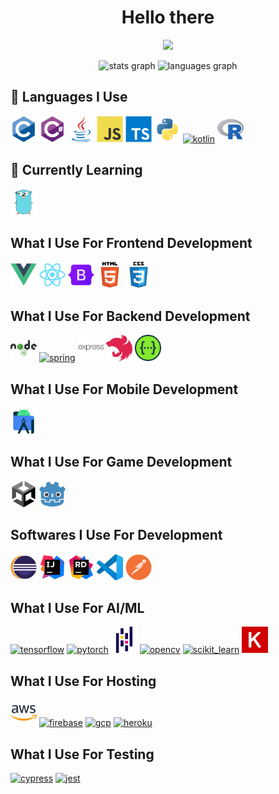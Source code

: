 <h1 align="center"> Hello there </h1>
<p align="center">
  <img src="[https://tenor.com/view/hello-there-gif-20813354](https://media1.tenor.com/m/2ZNExnM_7F0AAAAC/hello-there.gif)" width="500"/>
</p>
<div align="center">
  <img src="https://github-readme-stats.vercel.app/api?username=LucasFranciscoCorreia&hide_title=false&hide_rank=false&show_icons=true&include_all_commits=true&count_private=true&disable_animations=false&theme=dracula&locale=en&hide_border=false" height="150" alt="stats graph"  />
  <img src="https://github-readme-stats.vercel.app/api/top-langs?username=LucasFranciscoCorreia&locale=en&hide_title=false&layout=compact&card_width=320&langs_count=5&theme=dracula&hide_border=false" height="150" alt="languages graph"  />
</div>

<h2>🚀 Languages I Use </h2>
<p>
  <a target="_blank" href="https://raw.githubusercontent.com/devicons/devicon/master/icons/c/c-original.svg" style="display: inline-block;"><img src="https://raw.githubusercontent.com/devicons/devicon/master/icons/c/c-original.svg" alt="c" width="42" height="42" /></a>
  <a target="_blank" href="https://raw.githubusercontent.com/devicons/devicon/master/icons/csharp/csharp-original.svg" style="display: inline-block;"><img src="https://raw.githubusercontent.com/devicons/devicon/master/icons/csharp/csharp-original.svg" alt="csharp" width="42" height="42" /></a>
  <a target="_blank" href="https://raw.githubusercontent.com/devicons/devicon/master/icons/java/java-original.svg" style="display: inline-block;"><img src="https://raw.githubusercontent.com/devicons/devicon/master/icons/java/java-original.svg" alt="java" width="42" height="42" /></a>
  <a target="_blank" href="https://raw.githubusercontent.com/devicons/devicon/master/icons/javascript/javascript-original.svg" style="display: inline-block;"><img src="https://raw.githubusercontent.com/devicons/devicon/master/icons/javascript/javascript-original.svg" alt="javascript" width="42" height="42" /></a>
  <a target="_blank" href="https://raw.githubusercontent.com/devicons/devicon/master/icons/typescript/typescript-original.svg" style="display: inline-block;"><img src="https://raw.githubusercontent.com/devicons/devicon/master/icons/typescript/typescript-original.svg" alt="typescript" width="42" height="42" /></a>
  <a target="_blank" href="https://raw.githubusercontent.com/devicons/devicon/master/icons/python/python-original.svg" style="display: inline-block;"><img src="https://raw.githubusercontent.com/devicons/devicon/master/icons/python/python-original.svg" alt="python" width="42" height="42" /></a>
  <a target="_blank" href="https://www.vectorlogo.zone/logos/kotlinlang/kotlinlang-icon.svg" style="display: inline-block;"><img src="https://www.vectorlogo.zone/logos/kotlinlang/kotlinlang-icon.svg" alt="kotlin" width="42" height="42" /></a>
  <a target="_blank" href="https://raw.githubusercontent.com/devicons/devicon/ca28c779441053191ff11710fe24a9e6c23690d6/icons/r/r-original.svg" style="display: inline-block;"><img src="https://raw.githubusercontent.com/devicons/devicon/ca28c779441053191ff11710fe24a9e6c23690d6/icons/r/r-original.svg" alt="android" width="42" height="42" /></a>
</p>

<h2> 🌱 Currently Learning </h2>
<p>
  <a target="_blank" href="https://raw.githubusercontent.com/devicons/devicon/master/icons/go/go-original.svg" style="display: inline-block;"><img src="https://raw.githubusercontent.com/devicons/devicon/master/icons/go/go-original.svg" alt="go" width="42" height="42" /></a>
</p>

<h2> What I Use For Frontend Development</h2>
<p>
  <a target="_blank" href="https://raw.githubusercontent.com/devicons/devicon/ca28c779441053191ff11710fe24a9e6c23690d6/icons/vuejs/vuejs-original.svg" style="display: inline-block;"><img src="https://raw.githubusercontent.com/devicons/devicon/ca28c779441053191ff11710fe24a9e6c23690d6/icons/vuejs/vuejs-original.svg" alt="vuejs" width="42" height="42" /></a>
  <a target="_blank" href="https://raw.githubusercontent.com/devicons/devicon/ca28c779441053191ff11710fe24a9e6c23690d6/icons/react/react-original.svg" style="display: inline-block;"><img src="https://raw.githubusercontent.com/devicons/devicon/ca28c779441053191ff11710fe24a9e6c23690d6/icons/react/react-original.svg" alt="react" width="42" height="42" /></a>
  <a target="_blank" href="https://raw.githubusercontent.com/devicons/devicon/ca28c779441053191ff11710fe24a9e6c23690d6/icons/bootstrap/bootstrap-original.svg" style="display: inline-block;"><img src="https://raw.githubusercontent.com/devicons/devicon/ca28c779441053191ff11710fe24a9e6c23690d6/icons/bootstrap/bootstrap-original.svg" alt="bootstrap" width="42" height="42" /></a>
  <a target="_blank" href="https://raw.githubusercontent.com/devicons/devicon/master/icons/html5/html5-original-wordmark.svg" style="display: inline-block;"><img src="https://raw.githubusercontent.com/devicons/devicon/master/icons/html5/html5-original-wordmark.svg" alt="html5" width="42" height="42" /></a>
  <a target="_blank" href="https://raw.githubusercontent.com/devicons/devicon/master/icons/css3/css3-original-wordmark.svg" style="display: inline-block;"><img src="https://raw.githubusercontent.com/devicons/devicon/master/icons/css3/css3-original-wordmark.svg" alt="css3" width="42" height="42" /></a>
</p>

<h2> What I Use For Backend Development</h2>
<p>
  <a target="_blank" href="https://raw.githubusercontent.com/devicons/devicon/master/icons/nodejs/nodejs-original-wordmark.svg" style="display: inline-block;"><img src="https://raw.githubusercontent.com/devicons/devicon/master/icons/nodejs/nodejs-original-wordmark.svg" alt="nodejs" width="42" height="42" /></a>
  <a target="_blank" href="https://www.vectorlogo.zone/logos/springio/springio-icon.svg" style="display: inline-block;"><img src="https://www.vectorlogo.zone/logos/springio/springio-icon.svg" alt="spring" width="42" height="42" /></a>
  <a target="_blank" href="https://raw.githubusercontent.com/devicons/devicon/master/icons/express/express-original-wordmark.svg" style="display: inline-block;"><img src="https://raw.githubusercontent.com/devicons/devicon/master/icons/express/express-original-wordmark.svg" alt="express" width="42" height="42" /></a>
  <a target="_blank" href="https://raw.githubusercontent.com/devicons/devicon/ca28c779441053191ff11710fe24a9e6c23690d6/icons/nestjs/nestjs-original.svg" style="display: inline-block;"><img src="https://raw.githubusercontent.com/devicons/devicon/ca28c779441053191ff11710fe24a9e6c23690d6/icons/nestjs/nestjs-original.svg" alt="nestjs" width="42" height="42" /></a>
  <a target="_blank" href="https://raw.githubusercontent.com/devicons/devicon/ca28c779441053191ff11710fe24a9e6c23690d6/icons/swagger/swagger-original.svg" style="display: inline-block;"><img src="https://raw.githubusercontent.com/devicons/devicon/ca28c779441053191ff11710fe24a9e6c23690d6/icons/swagger/swagger-original.svg" alt="nestjs" width="42" height="42" /></a>
</p>

<h2> What I Use For Mobile Development</h2>
<p>
  <a target="_blank" href="https://raw.githubusercontent.com/devicons/devicon/ca28c779441053191ff11710fe24a9e6c23690d6/icons/androidstudio/androidstudio-original.svg" style="display: inline-block;"><img src="https://raw.githubusercontent.com/devicons/devicon/ca28c779441053191ff11710fe24a9e6c23690d6/icons/androidstudio/androidstudio-original.svg" alt="androidstudio" width="42" height="42" /></a>
</p>

<h2> What I Use For Game Development</h2>
<p>
  <a target="_blank" href="https://raw.githubusercontent.com/devicons/devicon/ca28c779441053191ff11710fe24a9e6c23690d6/icons/unity/unity-original.svg" style="display: inline-block;"><img src="https://raw.githubusercontent.com/devicons/devicon/ca28c779441053191ff11710fe24a9e6c23690d6/icons/unity/unity-original.svg" alt="android" width="42" height="42" /></a>
  <a target="_blank" href="https://raw.githubusercontent.com/devicons/devicon/ca28c779441053191ff11710fe24a9e6c23690d6/icons/godot/godot-original-wordmark.svg" style="display: inline-block;"><img src="https://raw.githubusercontent.com/devicons/devicon/ca28c779441053191ff11710fe24a9e6c23690d6/icons/godot/godot-original.svg" alt="android" width="42" height="42" /></a>
</p>

<h2> Softwares I Use For Development</h2>
<p>
  <a target="_blank" href="https://raw.githubusercontent.com/devicons/devicon/ca28c779441053191ff11710fe24a9e6c23690d6/icons/eclipse/eclipse-original.svg" style="display: inline-block;"><img src="https://raw.githubusercontent.com/devicons/devicon/ca28c779441053191ff11710fe24a9e6c23690d6/icons/eclipse/eclipse-original.svg" alt="android" width="42" height="42" /></a>
  <a target="_blank" href="https://raw.githubusercontent.com/devicons/devicon/ca28c779441053191ff11710fe24a9e6c23690d6/icons/intellij/intellij-original.svg" style="display: inline-block;"><img src="https://raw.githubusercontent.com/devicons/devicon/ca28c779441053191ff11710fe24a9e6c23690d6/icons/intellij/intellij-original.svg" alt="android" width="42" height="42" /></a>
  <a target="_blank" href="https://raw.githubusercontent.com/devicons/devicon/ca28c779441053191ff11710fe24a9e6c23690d6/icons/rider/rider-original.svg" style="display: inline-block;"><img src="https://raw.githubusercontent.com/devicons/devicon/ca28c779441053191ff11710fe24a9e6c23690d6/icons/rider/rider-original.svg" alt="android" width="42" height="42" /></a>
  <a target="_blank" href="https://raw.githubusercontent.com/devicons/devicon/ca28c779441053191ff11710fe24a9e6c23690d6/icons/vscode/vscode-original.svg" style="display: inline-block;"><img src="https://raw.githubusercontent.com/devicons/devicon/ca28c779441053191ff11710fe24a9e6c23690d6/icons/vscode/vscode-original.svg" alt="android" width="42" height="42" /></a>
  <a target="_blank" href="https://raw.githubusercontent.com/devicons/devicon/ca28c779441053191ff11710fe24a9e6c23690d6/icons/postman/postman-original.svg" style="display: inline-block;"><img src="https://raw.githubusercontent.com/devicons/devicon/ca28c779441053191ff11710fe24a9e6c23690d6/icons/postman/postman-original.svg" alt="android" width="42" height="42" /></a>
</p>

<h2> What I Use For AI/ML</h2>
<p>
  <a target="_blank" href="https://www.vectorlogo.zone/logos/tensorflow/tensorflow-icon.svg" style="display: inline-block;"><img src="https://www.vectorlogo.zone/logos/tensorflow/tensorflow-icon.svg" alt="tensorflow" width="42" height="42" /></a>
  <a target="_blank" href="https://www.vectorlogo.zone/logos/pytorch/pytorch-icon.svg" style="display: inline-block;"><img src="https://www.vectorlogo.zone/logos/pytorch/pytorch-icon.svg" alt="pytorch" width="42" height="42" /></a>
  <a target="_blank" href="https://raw.githubusercontent.com/devicons/devicon/2ae2a900d2f041da66e950e4d48052658d850630/icons/pandas/pandas-original.svg" style="display: inline-block;"><img src="https://raw.githubusercontent.com/devicons/devicon/2ae2a900d2f041da66e950e4d48052658d850630/icons/pandas/pandas-original.svg" alt="pandas" width="42" height="42" /></a>
  <a target="_blank" href="https://www.vectorlogo.zone/logos/opencv/opencv-icon.svg" style="display: inline-block;"><img src="https://www.vectorlogo.zone/logos/opencv/opencv-icon.svg" alt="opencv" width="42" height="42" /></a>
  <a target="_blank" href="https://upload.wikimedia.org/wikipedia/commons/0/05/Scikit_learn_logo_small.svg" style="display: inline-block;"><img src="https://upload.wikimedia.org/wikipedia/commons/0/05/Scikit_learn_logo_small.svg" alt="scikit_learn" width="42" height="42" /></a>
  <a target="_blank" href="https://raw.githubusercontent.com/devicons/devicon/ca28c779441053191ff11710fe24a9e6c23690d6/icons/keras/keras-original.svg" style="display: inline-block;"><img src="https://raw.githubusercontent.com/devicons/devicon/ca28c779441053191ff11710fe24a9e6c23690d6/icons/keras/keras-original.svg" alt="android" width="42" height="42" /></a>
</p>

<h2> What I Use For Hosting</h2>
<p>
  <a target="_blank" href="https://raw.githubusercontent.com/devicons/devicon/master/icons/amazonwebservices/amazonwebservices-original-wordmark.svg" style="display: inline-block;"><img src="https://raw.githubusercontent.com/devicons/devicon/master/icons/amazonwebservices/amazonwebservices-original-wordmark.svg" alt="aws" width="42" height="42" /></a>
  <a target="_blank" href="https://www.vectorlogo.zone/logos/firebase/firebase-icon.svg" style="display: inline-block;"><img src="https://www.vectorlogo.zone/logos/firebase/firebase-icon.svg" alt="firebase" width="42" height="42" /></a>
  <a target="_blank" href="https://www.vectorlogo.zone/logos/google_cloud/google_cloud-icon.svg" style="display: inline-block;"><img src="https://www.vectorlogo.zone/logos/google_cloud/google_cloud-icon.svg" alt="gcp" width="42" height="42" /></a>
  <a target="_blank" href="https://www.vectorlogo.zone/logos/heroku/heroku-icon.svg" style="display: inline-block;"><img src="https://www.vectorlogo.zone/logos/heroku/heroku-icon.svg" alt="heroku" width="42" height="42" /></a>
</p>

<h2> What I Use For Testing</h2>
<p>
  <a target="_blank" href="https://raw.githubusercontent.com/simple-icons/simple-icons/6e46ec1fc23b60c8fd0d2f2ff46db82e16dbd75f/icons/cypress.svg" style="display: inline-block;"><img src="https://raw.githubusercontent.com/simple-icons/simple-icons/6e46ec1fc23b60c8fd0d2f2ff46db82e16dbd75f/icons/cypress.svg" alt="cypress" width="42" height="42" /></a>
  <a target="_blank" href="https://www.vectorlogo.zone/logos/jestjsio/jestjsio-icon.svg" style="display: inline-block;"><img src="https://www.vectorlogo.zone/logos/jestjsio/jestjsio-icon.svg" alt="jest" width="42" height="42" /></a>  
</p>

<!--
**LucasFranciscoCorreia/LucasFranciscoCorreia** is a ✨ _special_ ✨ repository because its `README.md` (this file) appears on your GitHub profile.

Here are some ideas to get you started:

- 🔭 I’m currently working on ...
- 🌱 I’m currently learning ...
- 👯 I’m looking to collaborate on ...
- 🤔 I’m looking for help with ...
- 💬 Ask me about ...
- 📫 How to reach me: ...
- 😄 Pronouns: ...
- ⚡ Fun fact: ...
-->
